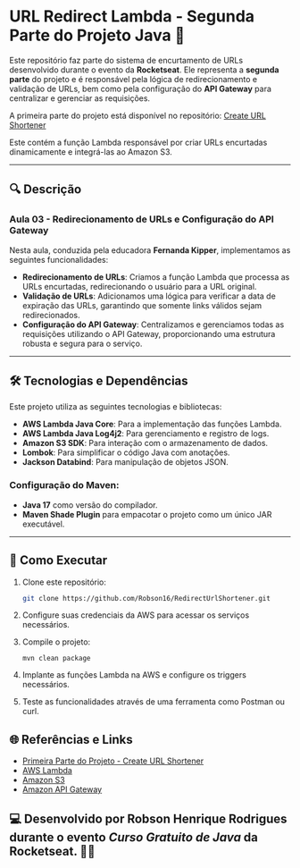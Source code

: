 # URL Redirect Lambda - Segunda Parte do Projeto Java 🚀

Este repositório faz parte do sistema de encurtamento de URLs desenvolvido durante o evento da **Rocketseat**. Ele
representa a **segunda parte** do projeto e é responsável pela lógica de redirecionamento e validação de URLs, bem como
pela configuração do **API Gateway** para centralizar e gerenciar as requisições.

A primeira parte do projeto está disponível no repositório:
[Create URL Shortener](https://github.com/Robson16/CreateUrlShortener)

Este contém a função Lambda responsável por criar URLs encurtadas dinamicamente e integrá-las ao Amazon S3.

---

## 🔍 Descrição

### Aula 03 - Redirecionamento de URLs e Configuração do API Gateway

Nesta aula, conduzida pela educadora **Fernanda Kipper**, implementamos as seguintes funcionalidades:

- **Redirecionamento de URLs**: Criamos a função Lambda que processa as URLs encurtadas, redirecionando o usuário para a
  URL original.
- **Validação de URLs**: Adicionamos uma lógica para verificar a data de expiração das URLs, garantindo que somente
  links válidos sejam redirecionados.
- **Configuração do API Gateway**: Centralizamos e gerenciamos todas as requisições utilizando o API Gateway,
  proporcionando uma estrutura robusta e segura para o serviço.

---

## 🛠️ Tecnologias e Dependências

Este projeto utiliza as seguintes tecnologias e bibliotecas:

- **AWS Lambda Java Core**: Para a implementação das funções Lambda.
- **AWS Lambda Java Log4j2**: Para gerenciamento e registro de logs.
- **Amazon S3 SDK**: Para interação com o armazenamento de dados.
- **Lombok**: Para simplificar o código Java com anotações.
- **Jackson Databind**: Para manipulação de objetos JSON.

### Configuração do Maven:

- **Java 17** como versão do compilador.
- **Maven Shade Plugin** para empacotar o projeto como um único JAR executável.

---

## 🚀 Como Executar

1. Clone este repositório:
   ```bash
   git clone https://github.com/Robson16/RedirectUrlShortener.git
   ```

2. Configure suas credenciais da AWS para acessar os serviços necessários.

3. Compile o projeto:
   ```
   mvn clean package
   ```

4. Implante as funções Lambda na AWS e configure os triggers necessários.
5. Teste as funcionalidades através de uma ferramenta como Postman ou curl.

## 🌐 Referências e Links

- [Primeira Parte do Projeto - Create URL Shortener](https://github.com/Robson16/CreateUrlShortener)
- [AWS Lambda](https://aws.amazon.com/pt/lambda/)
- [Amazon S3](https://aws.amazon.com/pt/s3/)
- [Amazon API Gateway](https://aws.amazon.com/pt/api-gateway/)

## 💻 Desenvolvido por Robson Henrique Rodrigues durante o evento *Curso Gratuito de Java* da Rocketseat. 🧑‍💻